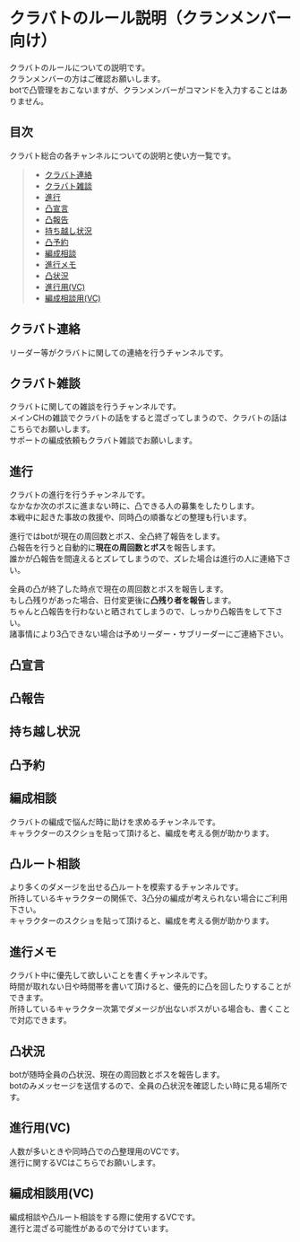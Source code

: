 # クラバトのルール説明（クランメンバー向け）

クラバトのルールについての説明です。  
クランメンバーの方はご確認お願いします。  
botで凸管理をおこないますが、クランメンバーがコマンドを入力することはありません。  


## 目次

クラバト総合の各チャンネルについての説明と使い方一覧です。  

> - [クラバト連絡](#クラバト連絡)
> - [クラバト雑談](#クラバト雑談)
> - [進行](#進行)
> - [凸宣言](#凸宣言)
> - [凸報告](#凸報告)
> - [持ち越し状況](#持ち越し状況)
> - [凸予約](#凸予約)
> - [編成相談](#編成相談)
> - [進行メモ](#進行メモ)
> - [凸状況](#凸状況)
> - [進行用(VC)](#進行用(VC))
> - [編成相談用(VC)](#編成相談用(VC))


## クラバト連絡

リーダー等がクラバトに関しての連絡を行うチャンネルです。  


## クラバト雑談

クラバトに関しての雑談を行うチャンネルです。  
メインCHの雑談でクラバトの話をすると混ざってしまうので、クラバトの話はこちらでお願いします。  
サポートの編成依頼もクラバト雑談でお願いします。  


## 進行

クラバトの進行を行うチャンネルです。  
なかなか次のボスに進まない時に、凸できる人の募集をしたりします。  
本戦中に起きた事故の救援や、同時凸の順番などの整理も行います。  

進行ではbotが現在の周回数とボス、全凸終了報告をします。  
凸報告を行うと自動的に**現在の周回数とボス**を報告します。  
誰かが凸報告を間違えるとズレてしまうので、ズレた場合は進行の人に連絡下さい。  

全員の凸が終了した時点で現在の周回数とボスを報告します。  
もし凸残りがあった場合、日付変更後に**凸残り者を報告**します。  
ちゃんと凸報告を行わないと晒されてしまうので、しっかり凸報告をして下さい。  
諸事情により3凸できない場合は予めリーダー・サブリーダーにご連絡下さい。  


## 凸宣言

## 凸報告

## 持ち越し状況

## 凸予約

## 編成相談

クラバトの編成で悩んだ時に助けを求めるチャンネルです。  
キャラクターのスクショを貼って頂けると、編成を考える側が助かります。  


## 凸ルート相談

より多くのダメージを出せる凸ルートを模索するチャンネルです。  
所持しているキャラクターの関係で、3凸分の編成が考えられない場合にご利用下さい。  
キャラクターのスクショを貼って頂けると、編成を考える側が助かります。  


## 進行メモ

クラバト中に優先して欲しいことを書くチャンネルです。  
時間が取れない日や時間帯を書いて頂けると、優先的に凸を回したりすることができます。  
所持しているキャラクター次第でダメージが出ないボスがいる場合も、書くことで対応できます。  


## 凸状況

botが随時全員の凸状況、現在の周回数とボスを報告します。  
botのみメッセージを送信するので、全員の凸状況を確認したい時に見る場所です。  


## 進行用(VC)

人数が多いときや同時凸での凸整理用のVCです。  
進行に関するVCはこちらでお願いします。  


## 編成相談用(VC)

編成相談や凸ルート相談をする際に使用するVCです。  
進行と混ざる可能性があるので分けています。  
